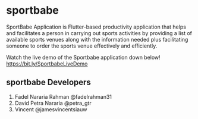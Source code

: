 # sportbabe

SportBabe Application is Flutter-based productivity application that helps and facilitates a person in carrying out sports activities by providing a list of available sports venues along with the information needed plus facilitating someone to order the sports venue  effectively and efficiently.

Watch the live demo of the Sportbabe application down below!
https://bit.ly/SportbabeLiveDemo

## sportbabe Developers

1. Fadel Nararia Rahman @fadelrahman31
2. David Petra Nararia @petra_gtr
3. Vincent @jamesvincentsiauw
